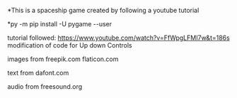 *This is a spaceship game created by following a youtube tutorial

*py -m pip install -U pygame --user


tutorial followed:
https://www.youtube.com/watch?v=FfWpgLFMI7w&t=186s
modification of code for Up down Controls

images from 
freepik.com 
flaticon.com

text from 
dafont.com

audio from
freesound.org



